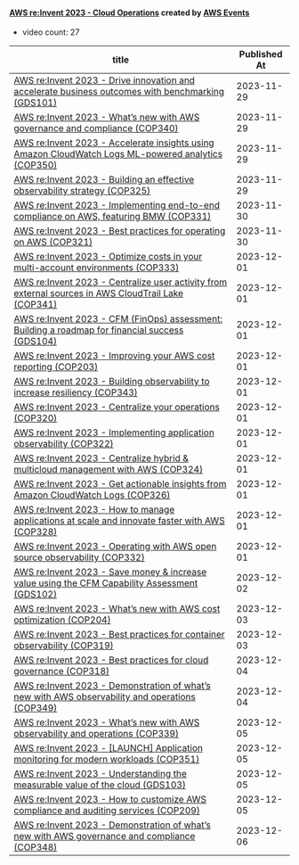 

#### [AWS re:Invent 2023 - Cloud Operations](https://www.youtube.com/playlist?list=PL2yQDdvlhXf-MKQE31qHsOE_eSDR1T2Kq) created by [AWS Events](https://www.youtube.com/channel/UCdoadna9HFHsxXWhafhNvKw)

* video count: 27 

| title                                                                                                                                              | Published At |
| -------------------------------------------------------------------------------------------------------------------------------------------------- | ------------ |
| [AWS re:Invent 2023 - Drive innovation and accelerate business outcomes with benchmarking (GDS101)](https://www.youtube.com/watch?v=T9Tr3MGiBzU)   | 2023-11-29   |
| [AWS re:Invent 2023 - What’s new with AWS governance and compliance (COP340)](https://www.youtube.com/watch?v=O_r3-thv0pA)                         | 2023-11-29   |
| [AWS re:Invent 2023 - Accelerate insights using Amazon CloudWatch Logs ML-powered analytics (COP350)](https://www.youtube.com/watch?v=UY4YYoPnMfg) | 2023-11-29   |
| [AWS re:Invent 2023 - Building an effective observability strategy (COP325)](https://www.youtube.com/watch?v=7PQv9eYCJW8)                          | 2023-11-29   |
| [AWS re:Invent 2023 - Implementing end-to-end compliance on AWS, featuring BMW (COP331)](https://www.youtube.com/watch?v=nu69JLkc0G8)              | 2023-11-30   |
| [AWS re:Invent 2023 - Best practices for operating on AWS (COP321)](https://www.youtube.com/watch?v=XBKq2JXWsS4)                                   | 2023-11-30   |
| [AWS re:Invent 2023 - Optimize costs in your multi-account environments (COP333)](https://www.youtube.com/watch?v=ie_Mqb-eC4A)                     | 2023-12-01   |
| [AWS re:Invent 2023 - Centralize user activity from external sources in AWS CloudTrail Lake (COP341)](https://www.youtube.com/watch?v=5CaJ_dTgTMU) | 2023-12-01   |
| [AWS re:Invent 2023 - CFM (FinOps) assessment: Building a roadmap for financial success (GDS104)](https://www.youtube.com/watch?v=hViP_AODwgU)     | 2023-12-01   |
| [AWS re:Invent 2023 - Improving your AWS cost reporting (COP203)](https://www.youtube.com/watch?v=0aYZUqpwJKE)                                     | 2023-12-01   |
| [AWS re:Invent 2023 - Building observability to increase resiliency (COP343)](https://www.youtube.com/watch?v=6bJkYtrMMPI)                         | 2023-12-01   |
| [AWS re:Invent 2023 - Centralize your operations (COP320)](https://www.youtube.com/watch?v=9-RBjmhDdaM)                                            | 2023-12-01   |
| [AWS re:Invent 2023 - Implementing application observability (COP322)](https://www.youtube.com/watch?v=IcTcwUSwIs4)                                | 2023-12-01   |
| [AWS re:Invent 2023 - Centralize hybrid & multicloud management with AWS (COP324)](https://www.youtube.com/watch?v=D90CbElOQ5g)                    | 2023-12-01   |
| [AWS re:Invent 2023 - Get actionable insights from Amazon CloudWatch Logs (COP326)](https://www.youtube.com/watch?v=aB5mGbiV_Kk)                   | 2023-12-01   |
| [AWS re:Invent 2023 - How to manage applications at scale and innovate faster with AWS (COP328)](https://www.youtube.com/watch?v=E7h62PdfNGc)      | 2023-12-01   |
| [AWS re:Invent 2023 - Operating with AWS open source observability (COP332)](https://www.youtube.com/watch?v=ziyTvW_jkxI)                          | 2023-12-01   |
| [AWS re:Invent 2023 - Save money & increase value using the CFM Capability Assessment (GDS102)](https://www.youtube.com/watch?v=jHmAhMeHnXQ)       | 2023-12-02   |
| [AWS re:Invent 2023 - What’s new with AWS cost optimization (COP204)](https://www.youtube.com/watch?v=EOUTf2Dxo0Y)                                 | 2023-12-03   |
| [AWS re:Invent 2023 - Best practices for container observability (COP319)](https://www.youtube.com/watch?v=obvOzws2EOE)                            | 2023-12-03   |
| [AWS re:Invent 2023 - Best practices for cloud governance (COP318)](https://www.youtube.com/watch?v=U0y9l5V3mMQ)                                   | 2023-12-04   |
| [AWS re:Invent 2023 - Demonstration of what’s new with AWS observability and operations (COP349)](https://www.youtube.com/watch?v=YX670OrdwcY)     | 2023-12-04   |
| [AWS re:Invent 2023 - What’s new with AWS observability and operations (COP339)](https://www.youtube.com/watch?v=E8qQBMDJjso)                      | 2023-12-05   |
| [AWS re:Invent 2023 - [LAUNCH] Application monitoring for modern workloads (COP351)](https://www.youtube.com/watch?v=T2TovTLje8w)                  | 2023-12-05   |
| [AWS re:Invent 2023 - Understanding the measurable value of the cloud (GDS103)](https://www.youtube.com/watch?v=CEnWS6gwrPM)                       | 2023-12-05   |
| [AWS re:Invent 2023 - How to customize AWS compliance and auditing services (COP209)](https://www.youtube.com/watch?v=1OChlDQIKqA)                 | 2023-12-05   |
| [AWS re:Invent 2023 - Demonstration of what’s new with AWS governance and compliance (COP348)](https://www.youtube.com/watch?v=-dLJj7DTVeI)        | 2023-12-06   |